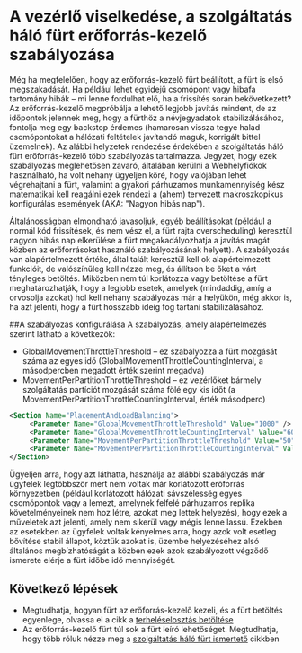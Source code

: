 <properties
   pageTitle="A szolgáltatás háló felülete erőforrás-szabályozás |} Microsoft Azure"
   description="Ismerkedjen meg a szolgáltatás háló fürt erőforrás-kezelő által biztosított a szabályozás konfigurálása."
   services="service-fabric"
   documentationCenter=".net"
   authors="masnider"
   manager="timlt"
   editor=""/>

<tags
   ms.service="Service-Fabric"
   ms.devlang="dotnet"
   ms.topic="article"
   ms.tgt_pltfrm="NA"
   ms.workload="NA"
   ms.date="08/19/2016"
   ms.author="masnider"/>


# <a name="throttling-the-behavior-of-the-service-fabric-cluster-resource-manager"></a>A vezérlő viselkedése, a szolgáltatás háló fürt erőforrás-kezelő szabályozása
Még ha megfelelően, hogy az erőforrás-kezelő fürt beállított, a fürt is első megszakadását. Ha például lehet egyidejű csomópont vagy hibafa tartomány hibák – mi lenne fordulhat elő, ha a frissítés során bekövetkezett? Az erőforrás-kezelő megpróbálja a lehető legjobb javítás mindent, de az időpontok jelennek meg, hogy a fürthöz a névjegyadatok stabilizálásához, fontolja meg egy backstop érdemes (hamarosan vissza tegye halad csomópontokat a hálózati feltételek javítandó maguk, korrigált bittel üzemelnek). Az alábbi helyzetek rendezése érdekében a szolgáltatás háló fürt erőforrás-kezelő több szabályozás tartalmazza. Jegyzet, hogy ezek szabályozás meglehetősen zavaró, általában kerülni a Webhelyfiókok használható, ha volt néhány ügyeljen köré, hogy valójában lehet végrehajtani a fürt, valamint a gyakori párhuzamos munkamennyiség kész matematikai kell reagálni ezek rendezi a (ahem) tervezett makroszkopikus konfigurálás események (AKA: "Nagyon hibás nap").

Általánosságban elmondható javasoljuk, egyéb beállításokat (például a normál kód frissítések, és nem vész el, a fürt rajta overscheduling) keresztül nagyon hibás nap elkerülése a fürt megakadályozhatja a javítás magát közben az erőforrásokat használó szabályozásának helyett). A szabályozás van alapértelmezett értéke, által talált keresztül kell ok alapértelmezett funkcióit, de valószínűleg kell nézze meg, és állítson be őket a várt tényleges betöltés. Miközben nem túl korlátozza vagy betöltése a fürt meghatározhatják, hogy a legjobb esetek, amelyek (mindaddig, amíg a orvosolja azokat) hol kell néhány szabályozás már a helyükön, még akkor is, ha azt jelenti, hogy a fürt hosszabb ideig fog tartani stabilizálásához.

##<a name="configuring-the-throttles"></a>A szabályozás konfigurálása
A szabályozás, amely alapértelmezés szerint látható a következők:

-   GlobalMovementThrottleThreshold – ez szabályozza a fürt mozgását száma az egyes idő (GlobalMovementThrottleCountingInterval, a másodpercben megadott érték szerint megadva)
-   MovementPerPartitionThrottleThreshold – ez vezérlőket bármely szolgáltatás partíciót mozgását száma fölé egy kis időt (a MovementPerPartitionThrottleCountingInterval, érték másodperc)

``` xml
<Section Name="PlacementAndLoadBalancing">
     <Parameter Name="GlobalMovementThrottleThreshold" Value="1000" />
     <Parameter Name="GlobalMovementThrottleCountingInterval" Value="600" />
     <Parameter Name="MovementPerPartitionThrottleThreshold" Value="50" />
     <Parameter Name="MovementPerPartitionThrottleCountingInterval" Value="600" />
</Section>
```

Ügyeljen arra, hogy azt láthatta, használja az alábbi szabályozás már ügyfelek legtöbbször mert nem voltak már korlátozott erőforrás környezetben (például korlátozott hálózati sávszélesség egyes csomópontok vagy a lemezt, amelynek felfelé párhuzamos replika követelményeinek nem hoz létre, azokat meg lettek helyezés), hogy ezek a műveletek azt jelenti, amely nem sikerül vagy mégis lenne lassú.  Ezekben az esetekben az ügyfelek voltak kényelmes arra, hogy azok volt esetleg bővítése stabil állapot, köztük azokat is, üzembe helyezéséhez alsó általános megbízhatóságát a közben ezek azok szabályozott végződő ismerete elérje a fürt időbe idő mennyiségét.

## <a name="next-steps"></a>Következő lépések
- Megtudhatja, hogyan fürt az erőforrás-kezelő kezeli, és a fürt betöltés egyenlege, olvassa el a cikk a [terheléselosztás betöltése](service-fabric-cluster-resource-manager-balancing.md)
- Az erőforrás-kezelő fürt túl sok a fürt leíró lehetőséget. Megtudhatja, hogy több róluk nézze meg a [szolgáltatás háló fürt ismertető](service-fabric-cluster-resource-manager-cluster-description.md) cikkben
